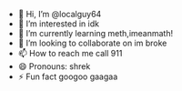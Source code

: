 - 👋 Hi, I’m @localguy64
- 👀 I’m interested in idk
- 🌱 I’m currently learning meth,imeanmath!
- 💞️ I’m looking to collaborate on im broke
- 📫 How to reach me call 911
- 😄 Pronouns: shrek
- ⚡ Fun fact googoo gaagaa

<!---
localguy64/localguy64 is a ✨ special ✨ repository because its `README.md` (this file) appears on your GitHub profile.
You can click the Preview link to take a look at your changes.
--->
